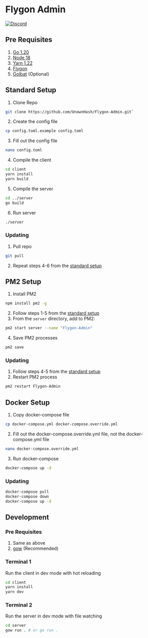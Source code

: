 # Flygon Admin

[![Discord](https://img.shields.io/discord/1083029607919386654.svg?label=&logo=discord&logoColor=ffffff&color=7389D8&labelColor=6A7EC2)](https://discord.gg/Vjze47qchG)

## Pre Requisites

1. [Go 1.20](https://go.dev/doc/install)
2. [Node 18](https://nodejs.org/en/download)
3. [Yarn 1.22](https://classic.yarnpkg.com/lang/en/docs/install/#mac-stable)
4. [Flygon](https://github.com/UnownHash/Flygon)
5. [Golbat](https://github.com/UnownHash/Golbat) (Optional)

## Standard Setup

1. Clone Repo

```bash
git clone https://github.com/UnownHash/Flygon-Admin.git`
```

2. Create the config file

```bash
cp config.toml.example config.toml
```

3. Fill out the config file

```bash
nano config.toml
```

4. Compile the client

```bash
cd client
yarn install
yarn build
```

5. Compile the server

```bash
cd ../server
go build
```

6. Run server

```bash
./server
```

### Updating

1. Pull repo

```bash
git pull
```

2. Repeat steps 4-6 from the [standard setup](#standard-setup)

## PM2 Setup

1. Install PM2

```bash
npm install pm2 -g
```

2. Follow steps 1-5 from the [standard setup](#standard-setup)
3. From the `server` directory, add to PM2:

```bash
pm2 start server --name "Flygon-Admin"
```

4. Save PM2 processes

```bash
pm2 save
```

### Updating

1. Follow steps 4-5 from the [standard setup](#standard-setup)
2. Restart PM2 process

```bash
pm2 restart Flygon-Admin
```

## Docker Setup

1. Copy docker-compose file

```bash
cp docker-compose.yml docker-compose.override.yml
```

2. Fill out the docker-compose.override.yml file, not the docker-compose.yml file

```bash
nano docker-compose.override.yml
```

3. Run docker-compose

```bash
docker-compose up -d
```

### Updating

```bash
docker-compose pull
docker-compose down
docker-compose up -d
```

## Development

### Pre Requisites

1. Same as above
2. [gow](https://github.com/bmatzelle/gow) (Recommended)

### Terminal 1

Run the client in dev mode with hot reloading

```bash
cd client
yarn install
yarn dev
```

### Terminal 2

Run the server in dev mode with file watching

```bash
cd server
gow run . # or go run .
```
